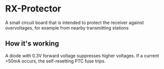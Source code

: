 # RX-Protector
A small circuit board that is intended to protect the receiver against overvoltages, for example from nearby transmitting stations

## How it's working
A diode with 0.3V forward voltage suppresses higher voltages. If a current >50mA occurs, the self-resetting PTC fuse trips.

